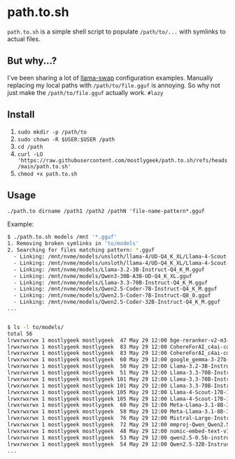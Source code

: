 # path.to.sh

`path.to.sh` is a simple shell script to populate `/path/to/...` with symlinks to actual files. 

## But why...?

I've been sharing a lot of [llama-swap](https://github.com/mostlygeek/llama-swap) configuration examples. Manually replacing my local paths with `/path/to/file.gguf` is annoying. So why not just make the `/path/to/file.gguf` actually work. `#lazy`

## Install 

1. `sudo mkdir -p /path/to`
2. `sudo chown -R $USER:$USER /path`
3. `cd /path`
4. `curl -LO 'https://raw.githubusercontent.com/mostlygeek/path.to.sh/refs/heads/main/path.to.sh'`
5. `chmod +x path.to.sh`

## Usage 

`./path.to dirname /path1 /path2 /pathN 'file-name-pattern*.gguf`

Example: 

```sh
$ ./path.to.sh models /mnt '*.gguf'
1. Removing broken symlinks in 'to/models'
2. Searching for files matching pattern: *.gguf
  - Linking: /mnt/nvme/models/unsloth/llama-4/UD-Q4_K_XL/Llama-4-Scout-17B-16E-Instruct-UD-Q4_K_XL-00002-of-00002.gguf
  - Linking: /mnt/nvme/models/unsloth/llama-4/UD-Q4_K_XL/Llama-4-Scout-17B-16E-Instruct-UD-Q4_K_XL-00001-of-00002.gguf
  - Linking: /mnt/nvme/models/Llama-3.2-3B-Instruct-Q4_K_M.gguf
  - Linking: /mnt/nvme/models/Qwen3-30B-A3B-UD-Q4_K_XL.gguf
  - Linking: /mnt/nvme/models/Llama-3.3-70B-Instruct-Q4_K_M.gguf
  - Linking: /mnt/nvme/models/Qwen2.5-Coder-7B-Instruct-Q4_K_M.gguf
  - Linking: /mnt/nvme/models/Qwen2.5-Coder-7B-Instruct-Q8_0.gguf
  - Linking: /mnt/nvme/models/Qwen2.5-Coder-32B-Instruct-Q4_K_M.gguf
...


$ ls -l to/models/
total 56
lrwxrwxrwx 1 mostlygeek mostlygeek  47 May 29 12:00 bge-reranker-v2-m3-Q4_K_M.gguf -> /mnt/nvme/models/bge-reranker-v2-m3-Q4_K_M.gguf
lrwxrwxrwx 1 mostlygeek mostlygeek  83 May 29 12:00 CohereForAI_c4ai-command-a-03-2025-Q4_K_L-00001-of-00002.gguf -> /mnt/ssd-extra/models/CohereForAI_c4ai-command-a-03-2025-Q4_K_L-00001-of-00002.gguf
lrwxrwxrwx 1 mostlygeek mostlygeek  83 May 29 12:00 CohereForAI_c4ai-command-a-03-2025-Q4_K_L-00002-of-00002.gguf -> /mnt/ssd-extra/models/CohereForAI_c4ai-command-a-03-2025-Q4_K_L-00002-of-00002.gguf
lrwxrwxrwx 1 mostlygeek mostlygeek  60 May 29 12:00 google_gemma-3-27b-it-Q4_K_L.gguf -> /mnt/nvme/models/bartowski/google_gemma-3-27b-it-Q4_K_L.gguf
lrwxrwxrwx 1 mostlygeek mostlygeek  50 May 29 12:00 Llama-3.2-3B-Instruct-Q4_K_M.gguf -> /mnt/nvme/models/Llama-3.2-3B-Instruct-Q4_K_M.gguf
lrwxrwxrwx 1 mostlygeek mostlygeek  51 May 29 12:00 Llama-3.3-70B-Instruct-Q4_K_M.gguf -> /mnt/nvme/models/Llama-3.3-70B-Instruct-Q4_K_M.gguf
lrwxrwxrwx 1 mostlygeek mostlygeek 101 May 29 12:00 Llama-3.3-70B-Instruct-Q6_K_L-00001-of-00002.gguf -> /mnt/ssd-extra/models/Llama-3.3-70B-Instruct-Q6_K_L/Llama-3.3-70B-Instruct-Q6_K_L-00001-of-00002.gguf
lrwxrwxrwx 1 mostlygeek mostlygeek 101 May 29 12:00 Llama-3.3-70B-Instruct-Q6_K_L-00002-of-00002.gguf -> /mnt/ssd-extra/models/Llama-3.3-70B-Instruct-Q6_K_L/Llama-3.3-70B-Instruct-Q6_K_L-00002-of-00002.gguf
lrwxrwxrwx 1 mostlygeek mostlygeek 105 May 29 12:00 Llama-4-Scout-17B-16E-Instruct-UD-Q4_K_XL-00001-of-00002.gguf -> /mnt/nvme/models/unsloth/llama-4/UD-Q4_K_XL/Llama-4-Scout-17B-16E-Instruct-UD-Q4_K_XL-00001-of-00002.gguf
lrwxrwxrwx 1 mostlygeek mostlygeek 105 May 29 12:00 Llama-4-Scout-17B-16E-Instruct-UD-Q4_K_XL-00002-of-00002.gguf -> /mnt/nvme/models/unsloth/llama-4/UD-Q4_K_XL/Llama-4-Scout-17B-16E-Instruct-UD-Q4_K_XL-00002-of-00002.gguf
lrwxrwxrwx 1 mostlygeek mostlygeek  60 May 29 12:00 Meta-Llama-3.1-8B-Instruct-Q4_K_M.gguf -> /mnt/ssd-extra/models/Meta-Llama-3.1-8B-Instruct-Q4_K_M.gguf
lrwxrwxrwx 1 mostlygeek mostlygeek  58 May 29 12:00 Meta-Llama-3.1-8B-Instruct-Q8_0.gguf -> /mnt/ssd-extra/models/Meta-Llama-3.1-8B-Instruct-Q8_0.gguf
lrwxrwxrwx 1 mostlygeek mostlygeek  76 May 29 12:00 Mistral-Large-Instruct-2407-Q4_K_S-00002-of-00002.gguf -> /mnt/ssd-extra/models/Mistral-Large-Instruct-2407-Q4_K_S-00002-of-00002.gguf
lrwxrwxrwx 1 mostlygeek mostlygeek  72 May 29 12:00 mmproj-Qwen_Qwen2.5-VL-32B-Instruct-bf16.gguf -> /mnt/nvme/models/bartowski/mmproj-Qwen_Qwen2.5-VL-32B-Instruct-bf16.gguf
lrwxrwxrwx 1 mostlygeek mostlygeek  48 May 29 12:00 nomic-embed-text-v1.5.Q8_0.gguf -> /mnt/nvme/models/nomic-embed-text-v1.5.Q8_0.gguf
lrwxrwxrwx 1 mostlygeek mostlygeek  53 May 29 12:00 qwen2.5-0.5b-instruct-q8_0.gguf -> /mnt/ssd-extra/models/qwen2.5-0.5b-instruct-q8_0.gguf
lrwxrwxrwx 1 mostlygeek mostlygeek  54 May 29 12:00 Qwen2.5-32B-Instruct-Q4_K_M.gguf -> /mnt/ssd-extra/models/Qwen2.5-32B-Instruct-Q4_K_M.gguf
...
```
